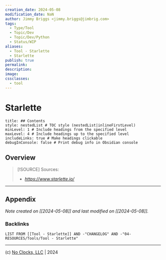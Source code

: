 ```yaml
---
creation_date: 2024-05-08
modification_date: NaN
author: Jimmy Briggs <jimmy.briggs@jimbrig.com>
tags:
  - Type/Tool
  - Topic/Dev
  - Topic/Dev/Python
  - Status/WIP
aliases:
  - Tool - Starlette
  - Starlette
publish: true
permalink:
description:
image:
cssclasses:
  - tool
---
```


# Starlette

```table-of-contents
title: ## Contents 
style: nestedList # TOC style (nestedList|inlineFirstLevel)
minLevel: 1 # Include headings from the specified level
maxLevel: 4 # Include headings up to the specified level
includeLinks: true # Make headings clickable
debugInConsole: false # Print debug info in Obsidian console
```

## Overview

> [!SOURCE] Sources:
> - *https://www.starlette.io/*

***

## Appendix

*Note created on [[2024-05-08]] and last modified on [[2024-05-08]].*

### Backlinks

```dataview
LIST FROM [[Tool - Starlette]] AND -"CHANGELOG" AND -"04-RESOURCES/Tools/Tool - Starlette"
```

***

(c) [No Clocks, LLC](https://github.com/noclocks) | 2024